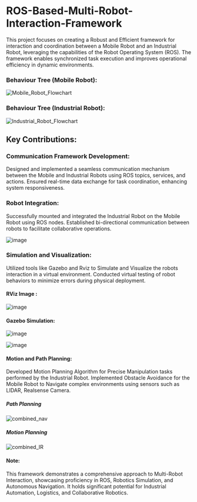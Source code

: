 # ROS-Based-Multi-Robot-Interaction-Framework


This project focuses on creating a Robust and Efficient framework for interaction and coordination between a Mobile Robot and an Industrial Robot, leveraging the capabilities of the Robot Operating System (ROS). The framework enables synchronized task execution and improves operational efficiency in dynamic environments.

### Behaviour Tree (Mobile Robot):

![Mobile_Robot_Flowchart](https://github.com/user-attachments/assets/a216eb42-4453-4e4f-beb1-cbee1c8640e8)


### Behaviour Tree (Industrial Robot):

![Industrial_Robot_Flowchart](https://github.com/user-attachments/assets/fc32b5b7-c0eb-4ad6-b281-fc8449667bae)


## Key Contributions:
### Communication Framework Development:

Designed and implemented a seamless communication mechanism between the Mobile and Industrial Robots using ROS topics, services, and actions.
Ensured real-time data exchange for task coordination, enhancing system responsiveness.

### Robot Integration:

Successfully mounted and integrated the Industrial Robot on the Mobile Robot using ROS nodes.
Established bi-directional communication between robots to facilitate collaborative operations.

![image](https://github.com/user-attachments/assets/a85f03ef-8eee-4877-9f6d-dbfb27e68d86)

### Simulation and Visualization:

Utilized tools like Gazebo and Rviz to Simulate and Visualize the robots interaction in a virtual environment.
Conducted virtual testing of robot behaviors to minimize errors during physical deployment.

#### RViz Image :

![image](https://github.com/user-attachments/assets/9dd51b84-a455-4a75-beac-d05b7b2a8330)

#### Gazebo Simulation:

![image](https://github.com/user-attachments/assets/c9dcc06a-9f11-4974-a880-445e85edbb1a)

![image](https://github.com/user-attachments/assets/a0298f99-1862-46a8-94f0-8753d3ce3281)


#### Motion and Path Planning:

Developed Motion Planning Algorithm for Precise Manipulation tasks performed by the Industrial Robot.
Implemented Obstacle Avoidance for the Mobile Robot to Navigate complex environments using sensors such as LIDAR, Realsense Camera.

##### Path Planning
![combined_nav](https://github.com/user-attachments/assets/a821c342-a0fd-40d6-8123-d53106318cab)

##### Motion Planning
![combined_IR](https://github.com/user-attachments/assets/db3de559-bbde-44c1-91f4-5cd53646abb6)





#### Note:
This framework demonstrates a comprehensive approach to Multi-Robot Interaction, showcasing proficiency in ROS, Robotics Simulation, and Autonomous Navigation. It holds significant potential for Industrial Automation, Logistics, and Collaborative Robotics.
